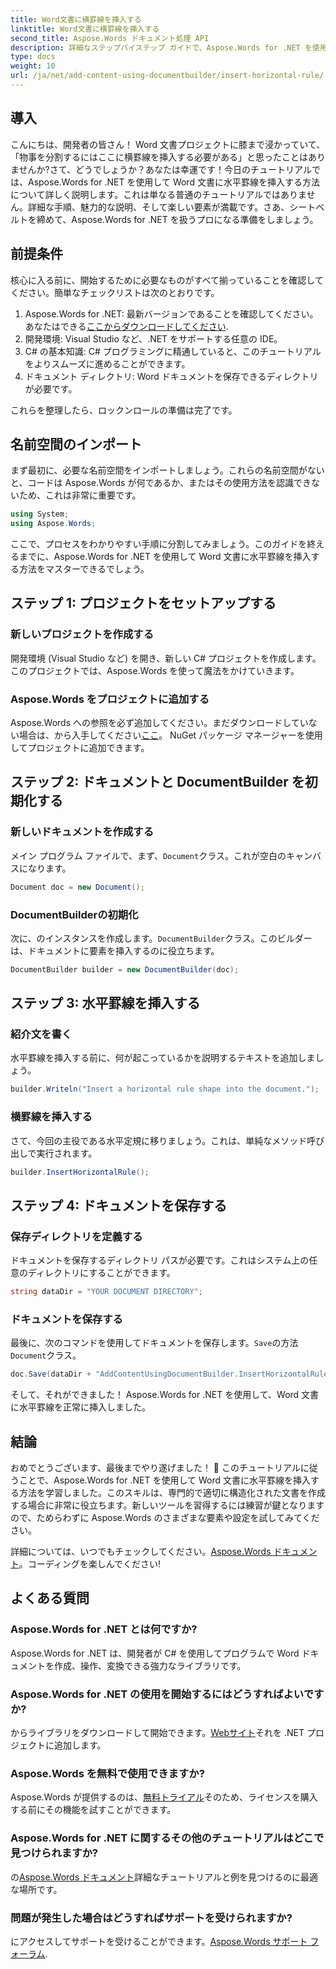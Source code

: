 ```yaml
---
title: Word文書に横罫線を挿入する
linktitle: Word文書に横罫線を挿入する
second_title: Aspose.Words ドキュメント処理 API
description: 詳細なステップバイステップ ガイドで、Aspose.Words for .NET を使用して Word 文書に水平罫線を挿入する方法を学びます。 C# 開発者に最適です。
type: docs
weight: 10
url: /ja/net/add-content-using-documentbuilder/insert-horizontal-rule/
---
```

## 導入

こんにちは、開発者の皆さん！ Word 文書プロジェクトに膝まで浸かっていて、「物事を分割するにはここに横罫線を挿入する必要がある」と思ったことはありませんか?さて、どうでしょうか？あなたは幸運です！今日のチュートリアルでは、Aspose.Words for .NET を使用して Word 文書に水平罫線を挿入する方法について詳しく説明します。これは単なる普通のチュートリアルではありません。詳細な手順、魅力的な説明、そして楽しい要素が満載です。さあ、シートベルトを締めて、Aspose.Words for .NET を扱うプロになる準備をしましょう。

## 前提条件

核心に入る前に、開始するために必要なものがすべて揃っていることを確認してください。簡単なチェックリストは次のとおりです。

1.  Aspose.Words for .NET: 最新バージョンであることを確認してください。あなたはできる[ここからダウンロードしてください](https://releases.aspose.com/words/net/).
2. 開発環境: Visual Studio など、.NET をサポートする任意の IDE。
3. C# の基本知識: C# プログラミングに精通していると、このチュートリアルをよりスムーズに進めることができます。
4. ドキュメント ディレクトリ: Word ドキュメントを保存できるディレクトリが必要です。

これらを整理したら、ロックンロールの準備は完了です。

## 名前空間のインポート

まず最初に、必要な名前空間をインポートしましょう。これらの名前空間がないと、コードは Aspose.Words が何であるか、またはその使用方法を認識できないため、これは非常に重要です。

```csharp
using System;
using Aspose.Words;
```

ここで、プロセスをわかりやすい手順に分割してみましょう。このガイドを終えるまでに、Aspose.Words for .NET を使用して Word 文書に水平罫線を挿入する方法をマスターできるでしょう。

## ステップ 1: プロジェクトをセットアップする

### 新しいプロジェクトを作成する

開発環境 (Visual Studio など) を開き、新しい C# プロジェクトを作成します。このプロジェクトでは、Aspose.Words を使って魔法をかけていきます。

### Aspose.Words をプロジェクトに追加する

Aspose.Words への参照を必ず追加してください。まだダウンロードしていない場合は、から入手してください[ここ](https://releases.aspose.com/words/net/)。 NuGet パッケージ マネージャーを使用してプロジェクトに追加できます。

## ステップ 2: ドキュメントと DocumentBuilder を初期化する

### 新しいドキュメントを作成する

メイン プログラム ファイルで、まず、`Document`クラス。これが空白のキャンバスになります。

```csharp
Document doc = new Document();
```

### DocumentBuilderの初期化

次に、のインスタンスを作成します。`DocumentBuilder`クラス。このビルダーは、ドキュメントに要素を挿入するのに役立ちます。

```csharp
DocumentBuilder builder = new DocumentBuilder(doc);
```

## ステップ 3: 水平罫線を挿入する

### 紹介文を書く

水平罫線を挿入する前に、何が起こっているかを説明するテキストを追加しましょう。

```csharp
builder.Writeln("Insert a horizontal rule shape into the document.");
```

### 横罫線を挿入する

さて、今回の主役である水平定規に移りましょう。これは、単純なメソッド呼び出しで実行されます。

```csharp
builder.InsertHorizontalRule();
```

## ステップ 4: ドキュメントを保存する

### 保存ディレクトリを定義する

ドキュメントを保存するディレクトリ パスが必要です。これはシステム上の任意のディレクトリにすることができます。

```csharp
string dataDir = "YOUR DOCUMENT DIRECTORY";
```

### ドキュメントを保存する

最後に、次のコマンドを使用してドキュメントを保存します。`Save`の方法`Document`クラス。

```csharp
doc.Save(dataDir + "AddContentUsingDocumentBuilder.InsertHorizontalRule.docx");
```

そして、それができました！ Aspose.Words for .NET を使用して、Word 文書に水平罫線を正常に挿入しました。

## 結論

おめでとうございます、最後までやり遂げました！ 🎉 このチュートリアルに従うことで、Aspose.Words for .NET を使用して Word 文書に水平罫線を挿入する方法を学習しました。このスキルは、専門的で適切に構造化された文書を作成する場合に非常に役立ちます。新しいツールを習得するには練習が鍵となりますので、ためらわずに Aspose.Words のさまざまな要素や設定を試してみてください。

詳細については、いつでもチェックしてください。[Aspose.Words ドキュメント](https://reference.aspose.com/words/net/)。コーディングを楽しんでください!

## よくある質問

### Aspose.Words for .NET とは何ですか?

Aspose.Words for .NET は、開発者が C# を使用してプログラムで Word ドキュメントを作成、操作、変換できる強力なライブラリです。

### Aspose.Words for .NET の使用を開始するにはどうすればよいですか?

からライブラリをダウンロードして開始できます。[Webサイト](https://releases.aspose.com/words/net/)それを .NET プロジェクトに追加します。

### Aspose.Words を無料で使用できますか?

 Aspose.Words が提供するのは、[無料トライアル](https://releases.aspose.com/)そのため、ライセンスを購入する前にその機能を試すことができます。

### Aspose.Words for .NET に関するその他のチュートリアルはどこで見つけられますか?

の[Aspose.Words ドキュメント](https://reference.aspose.com/words/net/)詳細なチュートリアルと例を見つけるのに最適な場所です。

### 問題が発生した場合はどうすればサポートを受けられますか?

にアクセスしてサポートを受けることができます。[Aspose.Words サポート フォーラム](https://forum.aspose.com/c/words/8).